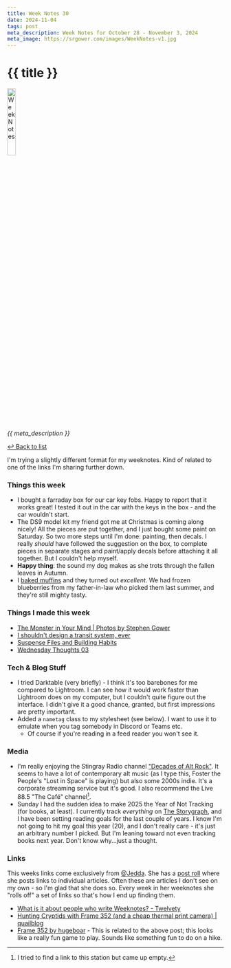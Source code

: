 ```yaml
---
title: Week Notes 30
date: 2024-11-04
tags: post
meta_description: Week Notes for October 28 - November 3, 2024
meta_image: https://srgower.com/images/WeekNotes-v1.jpg
---
```


# {{ title }}

<img src="{{ meta_image }}" width="20%" height="20%" alt="Week Notes" />

*{{ meta_description }}*

[↩ Back to list](/weeknotes/)

I'm trying a slightly different format for my weeknotes. Kind of related to one of the links I'm sharing further down. 

### Things this week

- I bought a farraday box for our car key fobs. Happy to report that it works great! I tested it out in the car with the keys in the box - and the car wouldn't start. 
- The DS9 model kit my friend got me at Christmas is coming along nicely! All the pieces are put together, and I just bought some paint on Saturday. So two more steps until I'm done: painting, then decals. I really *should* have followed the suggestion on the box, to complete pieces in separate stages and paint/apply decals before attaching it all together. But I couldn't help myself. 
- **Happy thing**: the sound my dog makes as she trots through the fallen leaves in Autumn.
- I [baked muffins](https://ottawa.place/@srgower/113421468126690873) and they turned out *excellent*. We had frozen blueberries from my father-in-law who picked them last summer, and they're still mighty tasty. 

### Things I made this week

- [The Monster in Your Mind | Photos by Stephen Gower](https://photos.srgower.com/2024/the-monster-in-your-mind/)
- [I shouldn't design a transit system, ever](https://lwgrs.bearblog.dev/i-shouldnt-design-a-transit-system-ever/) 
- [Suspense Files and Building Habits](https://lwgrs.bearblog.dev/suspense-files-and-building-habits/) 
- [Wednesday Thoughts 03](https://lwgrs.bearblog.dev/wednesday-03/)

### Tech & Blog Stuff

- I tried Darktable (very briefly) - I think it's too barebones for me compared to Lightroom. I can see how it would work faster than Lightroom does on my computer, but I couldn't quite figure out the interface. I didn't give it a good chance, granted, but first impressions are pretty important. 
- Added a `nametag` class to my stylesheet (see below). I want to use it to emulate when you tag somebody in Discord or Teams etc. 
  - Of course if you're reading in a feed reader you won't see it.

### Media

- I'm really enjoying the Stingray Radio channel ["Decades of Alt Rock"](https://music.stingray.com/en/channels/VIB_N0421/decades-of-alt-rock). It seems to have a lot of contemporary alt music (as I type this, Foster the People's "Lost in Space" is playing) but also some 2000s indie. It's a corporate streaming service but it's good. I also recommend the Live 88.5 "The Café" channel[^1]. 
- Sunday I had the sudden idea to make 2025 the Year of Not Tracking (for books, at least). I currently track *everything* on [The Storygraph](https://app.thestorygraph.com/profile/srgower), and I have been setting reading goals for the last couple of years. I know I'm not going to hit my goal this year (20), and I don't really care - it's just an arbitrary number I picked. But I'm leaning toward not even tracking books next year. Don't know why...just a thought. 

### Links

This weeks links come exclusively from <a href="https://notes.jeddacp.com/" class="nametag">@Jedda</a>. She has a <a href="https://notes.jeddacp.com/postroll/">post roll</a> where she posts links to individual articles. Often these are articles I don't see on my own - so I'm glad that she does so. Every week in her weeknotes she "rolls off" a set of links so that's how I end up finding them. 

- [What is it about people who write Weeknotes? - Twelvety](https://www.twelvety.net/2024/10/what-is-it-about-people-who-write-weeknotes) 
- [Hunting Cryptids with Frame 352 (and a cheap thermal print camera) | quailblog](https://blog.curiousquail.com/hunting-cryptids-with-frame-352-and-a-cheap-thermal-print-camera/)
- [Frame 352 by hugeboar](https://maxwellander.itch.io/frame-352) - This is related to the above post; this looks like a really fun game to play. Sounds like something fun to do on a hike.

[^1]: I tried to find a link to this station but came up empty. 